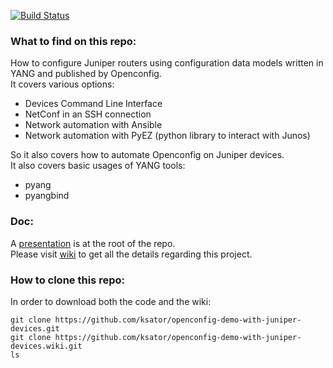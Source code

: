 [![Build Status](https://travis-ci.org/ksator/openconfig-demo-with-juniper-devices.svg?branch=master)](https://travis-ci.org/ksator/openconfig-demo-with-juniper-devices)

### What to find on this repo:   

How to configure Juniper routers using configuration data models written in YANG and published by Openconfig.  
It covers various options:
- Devices Command Line Interface
- NetConf in an SSH connection 
- Network automation with Ansible
- Network automation with PyEZ (python library to interact with Junos)

So it also covers how to automate Openconfig on Juniper devices.  
It also covers basic usages of YANG tools:
- pyang
- pyangbind

### Doc: 
A [presentation](https://github.com/ksator/openconfig-demo-with-juniper-devices/blob/master/Network%20Automation%20with%20Ansible%20and%20OpenConfig%20YANG.pdf) is at the root of the repo.   
Please visit [wiki](https://github.com/ksator/openconfig-demo-with-juniper-devices/wiki) to get all the details regarding this project.  

### How to clone this repo:
In order to download both the code and the wiki: 
```
git clone https://github.com/ksator/openconfig-demo-with-juniper-devices.git
git clone https://github.com/ksator/openconfig-demo-with-juniper-devices.wiki.git
ls
```


